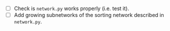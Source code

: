 - [ ] Check is `network.py` works properly (i.e. test it).
- [ ] Add growing subnetworks of the sorting network described in
`network.py`.
